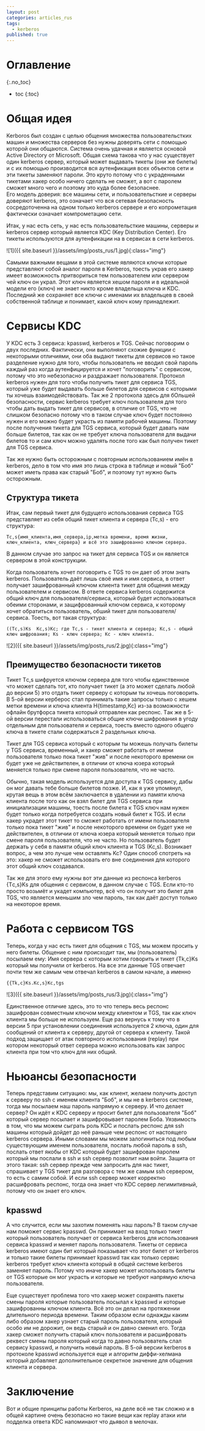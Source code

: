```yaml
---
layout: post
categories: articles_rus
tags:
  - kerberos
published: true
---
```


# Оглавление
{:.no_toc}

* toc
{:toc}

# Общая идея

Kerboros был создан с целью общения множества пользовательстких машин и множества серверов без нужны доверять сети с помощью которой они общаются. Система очень удачная и является основой Active Directory от Microsoft. Общая схема такова что у нас существует один kerberos сервер, который может выдавать тикеты (они же билеты) и с их помощью производится вся аутенфикация всех объектов сети и эти тикеты заменяют пароли. Это круто потому что с украденными тикетами хакер особо ничего сделать не сможет, а вот с паролем сможет много чего и поэтому это куда более безопаснее.  
Его модель доверия: все машины сети, и пользовательсткие и серверы доверяют kerberos, это означает что вся сетевая безопасность сосредоточенна на одном только kerberos сервере и его копрометация фактически означает компрометацию сети. 

Итак, у нас есть сеть, у нас есть пользовательсткие машины, серверы и kerberos сервер который является KDC (Key Distribution Center). Его тикеты используются для аутенфикации на в сервисах в сети kerberos.

![1]({{ site.baseurl }}/assets/img/posts_rus/1.jpg){:class="img"}

Самыми важными вещами в этой системе являются ключи которые представляют собой аналог пароля в Kerberos, тоесть украв его хакер имеет возможность притвориться тем пользователем или сервером чей ключ он украл. Этот ключ является хешом пароля и в идеальной модели его (ключ) не знает никто кроме владельца ключа и KDC. Последний же сохраняет все ключи с именами их владельцев в своей собственной таблице и понимает, какой ключ кому принадлежит.

# Сервисы KDC

У KDC есть 3 сервиса: kpasswd, kerberos и TGS. Сейчас поговорим о двух последних. Фактически, они выполняют схожие функции с некоторыми отличиями, они оба выдают тикеты для сервисов но такое разделение нужно для того, чтобы пользователь не вводил свой пароль каждый раз когда аутенфицируется и хочет "поговорить" с сервисом, потому что это небезопасно и раздражает пользователя. Протокол kerberos нужен для того чтобы получить тикет для сервиса TGS, который уже будет выдавать больше билетов для сервисов с которыми ты хочешь взаимодействовать. Так же 2 протокола здесь для бОльшей безопасности, сервис kerberos требует ключ пользователя для того чтобы дать выдать тикет для сервисов, в отличие от TGS, что не слишком безопасно потому что в таком случае ключ будет постоянно нужен и его можно будет украсть из памяти рабочей машины. Поэтому после получения тикета для TGS сервиса, который будет давать нам больше билетов, так как он не требует ключа пользователя для выдачи билетов то и сам ключ можно удалять после того как был получен тикет для TGS сервиса.

Так же нужно быть осторожным с повторным использованием имён в kerberos, дело в том что имя это лишь строка в таблице и новый "Боб" может иметь права как старый "Боб", и поэтому тут нужно быть осторожным.

## Структура тикета

Итак, сам первый тикет для будущего использования сервиса TGS представляет из себя общий тикет клиента и сервера (Tc,s) - его структура:

~~~
Tc,s{имя_клиента,имя_сервера,ip,метка времени, время жизни, ключ_клиента, ключ_сервера} и всё это зашифрованно ключом сервера.
~~~

В данном случае это запрос на тикет для сервиса TGS и он является сервером в этой конструкции.

Когда пользователь хочет поговорить с TGS то он дает об этом знать kerberos. Пользователь даёт лишь своё имя и имя сервиса, в ответ получает зашифрованный ключом клиента тикет для общения между пользователем и сервисом. В ответе сервиса kerberos содержится общий ключ для пользователя/сервиса, который будет использоваться обеими сторонами, и защифрованный ключом сервиса, к которому хочет обратиться пользователь, обший тикет для пользователя/сервиса. Тоесть, вот такая структура: 

~~~
((Tc,s)Ks  Kc,s)Kc; где Tc,s - тикет клиента и сервера; Kc,s - общий ключ шифрования; Ks - ключ сервера; Kc - ключ клиента.
~~~

![2]({{ site.baseurl }}/assets/img/posts_rus/2.jpg){:class="img"}

## Преимущество безопасности тикетов

Тикет Tс,s шифруется ключом сервера для того чтобы единственное что может сделать тот, кто получает тикет (а это может сделать любой до версии 5) это отдать тикет серверу с которым ты хочешь поговорить. В 5-ой версии керберос стал принимать такие запросы только с хешем метки времени и ключа клиента H{timestamp,Kc} из-за возможности офлайн брутфорса тикета который отправлен как респонс. Тaк же в 5-ой версии перестали использоваться общие ключи шифрования в угоду отдельным для пользователя и сервиса, тоесть вместо одного общего ключа в тикете стали содержаться 2 раздельных ключа.

Тикет для TGS сервиса который с которым ты можешь получать билеты у TGS сервиса, временный, и хакер сможет работать от имени пользователя только пока тикет "жив" и после некоторого времени он будет уже не действителен, в отличии от ключа юзера который меняется только при смене пароля пользователя, что не часто.


Обычно, такая модель используется для доступа к TGS сервису, дабы он мог давать тебе больше билетов позже. И, как я уже упомянул, крутая вещь в этом всём заключается в удалении из памяти  ключа клиента после того как он взял билет для TGS сервиса при инициализации машины, тоесть после билета к TGS ключ нам нужен будет только когда потребуется создать новый билет к TGS. И если хакер украдет этот тикет то сможет работать от имени пользователя только пока тикет "жив" и после некоторого времени он будет уже не действителен, в отличии от ключа юзера который меняется только при смене пароля пользователя, что не часто. Но пользователь будет держать у себя в памяти общий ключ клиента и TGS (Kc,s). Возникает вопрос, а чем это лучше чем оставлять Kc? Один способ спотреть на это: хакер не сможет использовать его вне соединения для которого этот общий ключ создавался. 

Так же для этого ему нужны вот эти данные из респонса kerberos {Tс,s}Ks для общения с сервисом, в данном случае с TGS. Если кто-то просто возьмёт и укадет компьютер, всё что он получит это билет для TGS, что является меньшим зло чем пароль, так как даёт доступ только на некоторое время.

# Работа с сервисом TGS

Теперь, когда у нас есть тикет для общения с TGS, мы можем просить у него билеты. Общение с ним происходит так, мы (пользователь) посылаем ему: Имя сервера с которым хотим говорить и тикет {Tk,c}Ks который мы получили от kerbеros.
На все эти данные TGS отвечает почти тем же самым чем отвечал kerberos в самом начале, а именно 
~~~
{{Tk,c}Ks.Kc,s}Kc,tgs
~~~

![3]({{ site.baseurl }}/assets/img/posts_rus/3.jpg){:class="img"}

Единственное отличие здесь, это то что теперь весь респонс зашифрован совместным ключом между клиентом и TGS, так как ключ клиента мы больше не используем. Еще раз вернусь к тому что в версии 5 при установлении соединения используется 2 ключа, один для сообщений от клиента к серверу, другой от сервера к клиенту. Такой подход защищает от атак повторного использования (replay) при котором некоторый ответ сервера можно использовать как запрос клиента при том что ключ для них общий.

# Ньюансы безопасности

Теперь представим ситуацию: мы, как клиент, желаем получить доступ к серверу по ssh с именем клиента "Боб", и мы не в kerberos системе, тогда мы посылаем наш пароль напрямую к серверу. И что делает сервер? Он идёт к KDC серверу и просит билет для пользователя "Боб" который сервер посылает и зашифровывает паролем Боба.
Уязвимость в том, что мы можем сыграть роль KDC и послать респонс для ssh машины который дойдет до неё раньше чем респонс от настоящего kerberos сервера. Иными словами мы можем залогиниться под любым существующим именем пользователя, послать любой пароль в ssh, послать ответ якобы от KDC который будет зашифрован паролем который мы послали в ssh и ssh сервер позволит нам войти.
Защита от этого такая: ssh сервер прежде чем запросить для нас тикет, спрашивает у TGS тикет для разговора с тем же самым ssh сервером, то есть с самим собой. И если ssh сервер может корректно расшифровать респонс, тогда она знает что KDC сервер легимитивный, потому что он знает его ключ.

## kpasswd

А что случится, если мы захотим поменять наш пароль? В таком случае нам поможет сервис kpasswd. Он принимает на вход только тикет который пользователь получает от сервиса kerberos для использования сервиса kpasswd и меняет пароль пользователя. Тикеты от сервиса kerberos имеют один бит который показывает что этот билет от kerberos и только такие билеты принимает kpasswd так как только сервис kerberos требует ключ клиента который в общей системе kerberos заменяет пароль. Потому что иначе хакер может использовать билеты от TGS которые он мог украсть и которые не требуют напрямую ключа пользователя. 

Еще существует проблема того что хакер может сохранять пакеты смены пароля которые пользователь посылал к kpasswd и которые зашифрованны ключом клиента. Всё это он делал на протяжении длительного периода времени. Таким образом если однажды каким либо образом хакер узнает старый пароль пользователя, который особо им не дорожит, он ведь старый и он давно сменил его. Тогда хакер сможет получить старый ключ пользователя и расшифровать реквест смены пароля который когда то давно пользователь слал сервису kpasswd, и получить новый пароль. В 5-ой версии kerberos в протоколе kpasswd используется еще и алгоритм диффи-хелмана который добавляет дополнительное секретное значение для общения клиента и сервера.

# Заключение

Вот и общие принципы работы Kerberos, на деле всё не так сложно и в общей картине очень безопасно но такие вещи как replay атаки или подделка ответа KDC напоминают что дьявол в мелочах.
